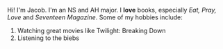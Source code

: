 Hi! I'm Jacob. I'm an NS and AH major. I **love** books, especially *Eat, Pray, Love* and *Seventeen Magazine*. Some of my hobbies include:
1. Watching great movies like Twilight: Breaking Down
2. Listening to the biebs 

